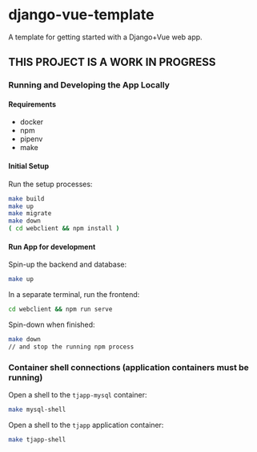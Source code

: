 # django-vue-template
A template for getting started with a Django+Vue web app.

## THIS PROJECT IS A WORK IN PROGRESS



### Running and Developing the App Locally

#### Requirements
- docker
- npm
- pipenv
- make

#### Initial Setup

Run the setup processes:
```sh
make build
make up
make migrate
make down
( cd webclient && npm install )
```


#### Run App for development

Spin-up the backend and database:
```sh
make up
```

In a separate terminal, run the frontend:
```sh
cd webclient && npm run serve
```

Spin-down when finished:
```sh
make down
// and stop the running npm process
```


### Container shell connections (application containers must be running)

Open a shell to the `tjapp-mysql` container:
```sh
make mysql-shell
```

Open a shell to the `tjapp` application container:
```sh
make tjapp-shell
```

